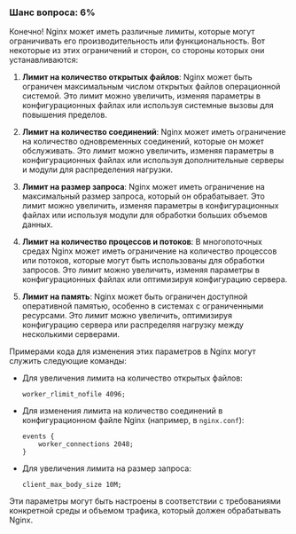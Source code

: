 ### Шанс вопроса: 6%

Конечно! Nginx может иметь различные лимиты, которые могут ограничивать его производительность или функциональность. Вот некоторые из этих ограничений и сторон, со стороны которых они устанавливаются:

1. **Лимит на количество открытых файлов**: Nginx может быть ограничен максимальным числом открытых файлов операционной системой. Это лимит можно увеличить, изменяя параметры в конфигурационных файлах или используя системные вызовы для повышения пределов.

2. **Лимит на количество соединений**: Nginx может иметь ограничение на количество одновременных соединений, которые он может обслуживать. Это лимит можно увеличить, изменяя параметры в конфигурационных файлах или используя дополнительные серверы и модули для распределения нагрузки.

3. **Лимит на размер запроса**: Nginx может иметь ограничение на максимальный размер запроса, который он обрабатывает. Это лимит можно увеличить, изменяя параметры в конфигурационных файлах или используя модули для обработки больших объемов данных.

4. **Лимит на количество процессов и потоков**: В многопоточных средах Nginx может иметь ограничение на количество процессов или потоков, которые могут быть использованы для обработки запросов. Это лимит можно увеличить, изменяя параметры в конфигурационных файлах или оптимизируя конфигурацию сервера.

5. **Лимит на память**: Nginx может быть ограничен доступной оперативной памятью, особенно в системах с ограниченными ресурсами. Это лимит можно увеличить, оптимизируя конфигурацию сервера или распределяя нагрузку между несколькими серверами.

Примерами кода для изменения этих параметров в Nginx могут служить следующие команды:
- Для увеличения лимита на количество открытых файлов:
  ```nginx
  worker_rlimit_nofile 4096;
  ```
- Для изменения лимита на количество соединений в конфигурационном файле Nginx (например, в `nginx.conf`):
  ```nginx
  events {
      worker_connections 2048;
  }
  ```
- Для увеличения лимита на размер запроса:
  ```nginx
  client_max_body_size 10M;
  ```

Эти параметры могут быть настроены в соответствии с требованиями конкретной среды и объемом трафика, который должен обрабатывать Nginx.